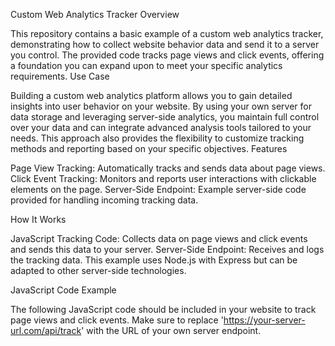 Custom Web Analytics Tracker
Overview

This repository contains a basic example of a custom web analytics tracker, demonstrating how to collect website behavior data and send it to a server you control. The provided code tracks page views and click events, offering a foundation you can expand upon to meet your specific analytics requirements.
Use Case

Building a custom web analytics platform allows you to gain detailed insights into user behavior on your website. By using your own server for data storage and leveraging server-side analytics, you maintain full control over your data and can integrate advanced analysis tools tailored to your needs. This approach also provides the flexibility to customize tracking methods and reporting based on your specific objectives.
Features

Page View Tracking: Automatically tracks and sends data about page views.
Click Event Tracking: Monitors and reports user interactions with clickable elements on the page.
Server-Side Endpoint: Example server-side code provided for handling incoming tracking data.

How It Works

JavaScript Tracking Code: Collects data on page views and click events and sends this data to your server.
Server-Side Endpoint: Receives and logs the tracking data. This example uses Node.js with Express but can be adapted to other server-side technologies.

JavaScript Code Example

The following JavaScript code should be included in your website to track page views and click events. Make sure to replace 'https://your-server-url.com/api/track' with the URL of your own server endpoint.
